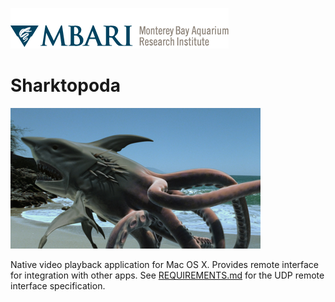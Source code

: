 ![MBARI logo](docs/images/logo-mbari-3b.png)

# Sharktopoda

![Sharktopoda](docs/images/Sharktopus_2.png)


Native video playback application for Mac OS X. Provides remote interface for integration with other apps. See [REQUIREMENTS.md](docs/REQUIREMENTS.md) for the UDP remote interface specification.


